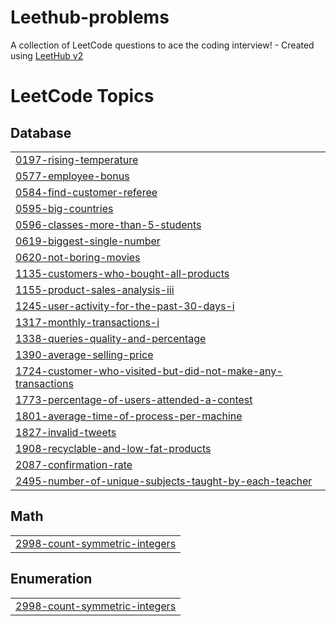 # Leethub-problems
A collection of LeetCode questions to ace the coding interview! - Created using [LeetHub v2](https://github.com/arunbhardwaj/LeetHub-2.0)

<!---LeetCode Topics Start-->
# LeetCode Topics
## Database
|  |
| ------- |
| [0197-rising-temperature](https://github.com/Lud3nX/Leethub-problems/tree/master/0197-rising-temperature) |
| [0577-employee-bonus](https://github.com/Lud3nX/Leethub-problems/tree/master/0577-employee-bonus) |
| [0584-find-customer-referee](https://github.com/Lud3nX/Leethub-problems/tree/master/0584-find-customer-referee) |
| [0595-big-countries](https://github.com/Lud3nX/Leethub-problems/tree/master/0595-big-countries) |
| [0596-classes-more-than-5-students](https://github.com/Lud3nX/Leethub-problems/tree/master/0596-classes-more-than-5-students) |
| [0619-biggest-single-number](https://github.com/Lud3nX/Leethub-problems/tree/master/0619-biggest-single-number) |
| [0620-not-boring-movies](https://github.com/Lud3nX/Leethub-problems/tree/master/0620-not-boring-movies) |
| [1135-customers-who-bought-all-products](https://github.com/Lud3nX/Leethub-problems/tree/master/1135-customers-who-bought-all-products) |
| [1155-product-sales-analysis-iii](https://github.com/Lud3nX/Leethub-problems/tree/master/1155-product-sales-analysis-iii) |
| [1245-user-activity-for-the-past-30-days-i](https://github.com/Lud3nX/Leethub-problems/tree/master/1245-user-activity-for-the-past-30-days-i) |
| [1317-monthly-transactions-i](https://github.com/Lud3nX/Leethub-problems/tree/master/1317-monthly-transactions-i) |
| [1338-queries-quality-and-percentage](https://github.com/Lud3nX/Leethub-problems/tree/master/1338-queries-quality-and-percentage) |
| [1390-average-selling-price](https://github.com/Lud3nX/Leethub-problems/tree/master/1390-average-selling-price) |
| [1724-customer-who-visited-but-did-not-make-any-transactions](https://github.com/Lud3nX/Leethub-problems/tree/master/1724-customer-who-visited-but-did-not-make-any-transactions) |
| [1773-percentage-of-users-attended-a-contest](https://github.com/Lud3nX/Leethub-problems/tree/master/1773-percentage-of-users-attended-a-contest) |
| [1801-average-time-of-process-per-machine](https://github.com/Lud3nX/Leethub-problems/tree/master/1801-average-time-of-process-per-machine) |
| [1827-invalid-tweets](https://github.com/Lud3nX/Leethub-problems/tree/master/1827-invalid-tweets) |
| [1908-recyclable-and-low-fat-products](https://github.com/Lud3nX/Leethub-problems/tree/master/1908-recyclable-and-low-fat-products) |
| [2087-confirmation-rate](https://github.com/Lud3nX/Leethub-problems/tree/master/2087-confirmation-rate) |
| [2495-number-of-unique-subjects-taught-by-each-teacher](https://github.com/Lud3nX/Leethub-problems/tree/master/2495-number-of-unique-subjects-taught-by-each-teacher) |
## Math
|  |
| ------- |
| [2998-count-symmetric-integers](https://github.com/Lud3nX/Leethub-problems/tree/master/2998-count-symmetric-integers) |
## Enumeration
|  |
| ------- |
| [2998-count-symmetric-integers](https://github.com/Lud3nX/Leethub-problems/tree/master/2998-count-symmetric-integers) |
<!---LeetCode Topics End-->